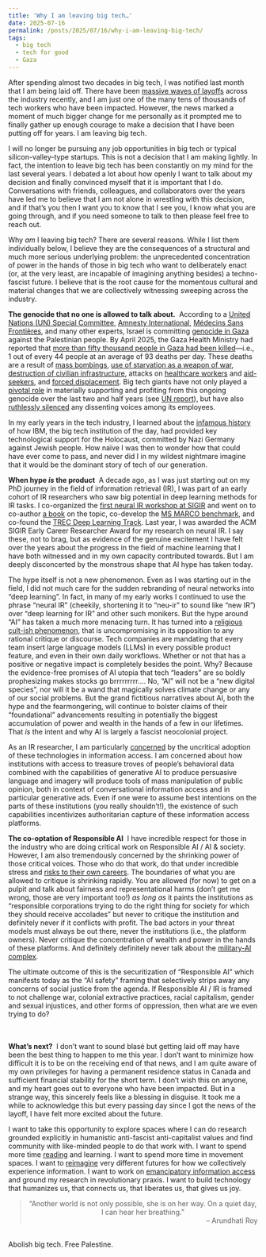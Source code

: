 ```yaml
---
title: 'Why I am leaving big tech…'
date: 2025-07-16
permalink: /posts/2025/07/16/why-i-am-leaving-big-tech/
tags:
  - big tech
  - tech for good
  - Gaza
---
```


After spending almost two decades in big tech, I was notified last month that I am being laid off. There have been [massive waves of layoffs](https://techcrunch.com/2025/07/15/tech-layoffs-2025-list/) across the industry recently, and I am just one of the many tens of thousands of tech workers who have been impacted. However, the news marked a moment of much bigger change for me personally as it prompted me to finally gather up enough courage to make a decision that I have been putting off for years. I am leaving big tech.

I will no longer be pursuing any job opportunities in big tech or typical silicon-valley-type startups. This is not a decision that I am making lightly. In fact, the intention to leave big tech has been constantly on my mind for the last several years. I debated a lot about how openly I want to talk about my decision and finally convinced myself that it is important that I do. Conversations with friends, colleagues, and collaborators over the years have led me to believe that I am not alone in wrestling with this decision, and if that’s you then I want you to know that I see you, I know what you are going through, and if you need someone to talk to then please feel free to reach out.

Why _am_ I leaving big tech? There are several reasons. While I list them individually below, I believe they are the consequences of a structural and much more serious underlying problem: the unprecedented concentration of power in the hands of those in big tech who want to deliberately enact (or, at the very least, are incapable of imagining anything besides) a techno-fascist future. I believe that is the root cause for the momentous cultural and material changes that we are collectively witnessing sweeping across the industry.

**The genocide that no one is allowed to talk about.** &nbsp;According to a [United Nations (UN) Special Committee](https://archive.ph/20250410202716/https://www.un.org/unispal/document/un-special-committee-press-release-19nov24/), [Amnesty International](https://amnesty.ca/wp-content/uploads/2024/12/Amnesty-International-Gaza-Genocide-Report-December-4-2024.pdf), [Médecins Sans Frontières](https://msf.org.uk/issues/gaza-genocide), and many other experts, Israel is committing [genocide in Gaza]( https://en.wikipedia.org/wiki/Gaza_genocide) against the Palestinian people. By April 2025, the Gaza Health Ministry had reported that [more than fifty thousand people in Gaza had been killed](https://www.ochaopt.org/content/reported-impact-snapshot-gaza-strip-3-april-2025)—i.e., 1 out of every 44 people at an average of 93 deaths per day. These deaths are a result of [mass bombings](https://en.wikipedia.org/wiki/Israeli_bombing_of_the_Gaza_Strip), [use of starvation as a weapon of war](https://www.amnesty.org/en/latest/news/2025/07/gaza-evidence-points-to-israels-continued-use-of-starvation-to-inflict-genocide-against-palestinians/), [destruction of civilian infrastructure](https://www.hindrajabfoundation.org/news/targeting-life-itself-israels-systematic-destruction-of-civilian-infrastructure-in-gaza), attacks on [healthcare workers](https://www.msf.org/strikes-raids-and-incursions-year-relentless-attacks-healthcare-palestine) and [aid-seekers]( https://www.haaretz.com/israel-news/2025-06-27/ty-article-magazine/.premium/idf-soldiers-ordered-to-shoot-deliberately-at-unarmed-gazans-waiting-for-humanitarian-aid/00000197-ad8e-de01-a39f-ffbe33780000), and [forced displacement](https://www.hrw.org/report/2024/11/14/hopeless-starving-and-besieged/israels-forced-displacement-palestinians-gaza). Big tech giants have not only played a [pivotal role]( https://www.accessnow.org/gaza-genocide-big-tech/) in materially supporting and profiting from this ongoing genocide over the last two and half years (see [UN report](https://www.aljazeera.com/news/2025/7/1/un-report-lists-companies-complicit-in-israels-genocide-who-are-they)), but have also [ruthlessly silenced](https://www.washingtonpost.com/technology/2025/05/16/silicon-valley-workers-dissent-employment-layoffs-whistleblowers/) any dissenting voices among its employees.

In my early years in the tech industry, I learned about the [infamous history](https://en.wikipedia.org/wiki/IBM_and_the_Holocaust) of how IBM, the big tech institution of the day, had provided key technological support for the Holocaust, committed by Nazi Germany against Jewish people. How naïve I was then to wonder how that could have ever come to pass, and never did I in my wildest nightmare imagine that it would be the dominant story of tech of our generation.

**When hype _is_ the product**  &nbsp;A decade ago, as I was just starting out on my PhD journey in the field of information retrieval (IR), I was part of an early cohort of IR researchers who saw big potential in deep learning methods for IR tasks. I co-organized the [first neural IR workshop at SIGIR](https://bhaskar-mitra.github.io/showpdf/?file=3053408.3053425) and went on to co-author [a book](https://www.nowpublishers.com/article/Details/INR-061) on the topic, co-develop the [MS MARCO benchmark](http://msmarco.org/), and co-found the [TREC Deep Learning Track](https://microsoft.github.io/msmarco/TREC-Deep-Learning). Last year, I was awarded the ACM SIGIR Early Career Researcher Award for my research on neural IR. I say these, not to brag, but as evidence of the genuine excitement I have felt over the years about the progress in the field of machine learning that I have both witnessed and in my own capacity contributed towards. But I am deeply disconcerted by the monstrous shape that AI hype has taken today.

The hype itself is not a new phenomenon. Even as I was starting out in the field, I did not much care for the sudden rebranding of neural networks into “deep learning”. In fact, in many of my early works I continued to use the phrase “neural IR” (cheekily, shortening it to “neu-ir” to sound like “new IR”) over “deep learning for IR” and other such monikers. But the hype around “AI” has taken a much more menacing turn. It has turned into a [religious cult-ish phenomenon](https://www.youtube.com/watch?v=6ovuMoW2EGk), that is uncompromising in its opposition to any rational critique or discourse. Tech companies are mandating that every team insert large language models (LLMs) in every possible product feature, and even in their own daily workflows. Whether or not that has a positive or negative impact is completely besides the point. Why? Because the evidence-free promises of AI utopia that tech “leaders” are so boldly prophesizing makes stocks go brrrrrrrrr…. No, “AI” will not be a “new digital species”, nor will it be a wand that magically solves climate change or any of our social problems. But the grand fictitious narratives about AI, both the hype and the fearmongering, will continue to bolster claims of their “foundational” advancements resulting in potentially the biggest accumulation of power and wealth in the hands of a few in our lifetimes. That _is_ the intent and why AI is largely a fascist neocolonial project.

As an IR researcher, I am particularly [concerned](https://bhaskar-mitra.github.io/showpdf/?file=978-3-031-73147-1_7) by the uncritical adoption of these technologies in information access. I am concerned about how institutions with access to treasure troves of people’s behavioral data combined with the capabilities of generative AI to produce persuasive language and imagery will produce tools of mass manipulation of public opinion, both in context of conversational information access and in particular generative ads. Even if one were to assume best intentions on the parts of these institutions (you really shouldn’t!), the existence of such capabilities incentivizes authoritarian capture of these information access platforms.

**The co-optation of Responsible AI** &nbsp;I have incredible respect for those in the industry who are doing critical work on Responsible AI / AI & society. However, I am also tremendously concerned by the shrinking power of those critical voices. Those who do that work, do that under incredible stress and [risks to their own careers](https://www.washingtonpost.com/technology/2023/03/30/tech-companies-cut-ai-ethics/). The boundaries of what you are allowed to critique is shrinking rapidly. You are allowed (for now) to get on a pulpit and talk about fairness and representational harms (don’t get me wrong, those are very important too!) _as long as_ it paints the institutions as “responsible corporations trying to do the right thing for society for which they should receive accolades” but never to critique the institution and definitely never if it conflicts with profit. The bad actors in your threat models must always be out there, never the institutions (i.e., the platform owners). Never critique the concentration of wealth and power in the hands of these platforms. And definitely definitely never talk about the [military-AI complex](https://www.techpolicy.press/booming-military-spending-on-ai-is-a-windfall-for-tech-and-a-blow-to-democracy/).

The ultimate outcome of this is the securitization of “Responsible AI” which manifests today as the “AI safety” framing that selectively strips away any concerns of social justice from the agenda. If Responsible AI / IR is framed to not challenge war, colonial extractive practices, racial capitalism, gender and sexual injustices, and other forms of oppression, then what are we even trying to do?

<br/><br/>
**What’s next?** &nbsp;I don’t want to sound blasé but getting laid off may have been the best thing to happen to me this year. I don’t want to minimize how difficult it is to be on the receiving end of that news, and I am quite aware of my own privileges for having a permanent residence status in Canada and sufficient financial stability for the short term. I don’t wish this on anyone, and my heart goes out to everyone who have been impacted. But in a strange way, this sincerely feels like a blessing in disguise. It took me a while to acknowledge this but every passing day since I got the news of the layoff, I have felt more excited about the future.

I want to take this opportunity to explore spaces where I can do research grounded explicitly in humanistic anti-fascist anti-capitalist values and find community with like-minded people to do that work with. I want to spend more time [reading](https://bhaskar-mitra.github.io/reading/) and learning. I want to spend more time in movement spaces. I want to [reimagine](https://bhaskar-mitra.github.io/showpdf/?file=19654_Mitra) very different futures for how we collectively experience information. I want to work on [emancipatory information access](https://www.youtube.com/watch?v=wK-nHCg_ZHg) and ground my research in revolutionary praxis. I want to build technology that humanizes us, that connects us, that liberates us, that gives us joy.

<center>
  <blockquote style="max-width:500px">
    “Another world is not only possible, she is on her way. On a quiet day, I can hear her breathing.”
    <div align="right">
      – Arundhati Roy
    </div>
  </blockquote>
</center>

<br/>
Abolish big tech. Free Palestine.
